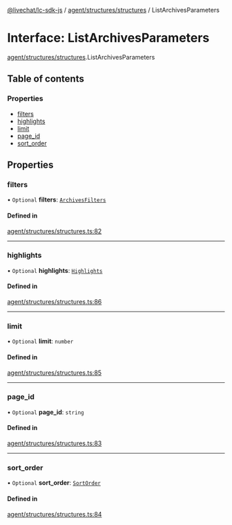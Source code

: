 [@livechat/lc-sdk-js](../README.md) / [agent/structures/structures](../modules/agent_structures_structures.md) / ListArchivesParameters

# Interface: ListArchivesParameters

[agent/structures/structures](../modules/agent_structures_structures.md).ListArchivesParameters

## Table of contents

### Properties

- [filters](agent_structures_structures.ListArchivesParameters.md#filters)
- [highlights](agent_structures_structures.ListArchivesParameters.md#highlights)
- [limit](agent_structures_structures.ListArchivesParameters.md#limit)
- [page\_id](agent_structures_structures.ListArchivesParameters.md#page_id)
- [sort\_order](agent_structures_structures.ListArchivesParameters.md#sort_order)

## Properties

### filters

• `Optional` **filters**: [`ArchivesFilters`](agent_structures_filters.ArchivesFilters.md)

#### Defined in

[agent/structures/structures.ts:82](https://github.com/livechat/lc-sdk-js/blob/25e113d/src/agent/structures/structures.ts#L82)

___

### highlights

• `Optional` **highlights**: [`Highlights`](agent_structures_structures.Highlights.md)

#### Defined in

[agent/structures/structures.ts:86](https://github.com/livechat/lc-sdk-js/blob/25e113d/src/agent/structures/structures.ts#L86)

___

### limit

• `Optional` **limit**: `number`

#### Defined in

[agent/structures/structures.ts:85](https://github.com/livechat/lc-sdk-js/blob/25e113d/src/agent/structures/structures.ts#L85)

___

### page\_id

• `Optional` **page\_id**: `string`

#### Defined in

[agent/structures/structures.ts:83](https://github.com/livechat/lc-sdk-js/blob/25e113d/src/agent/structures/structures.ts#L83)

___

### sort\_order

• `Optional` **sort\_order**: [`SortOrder`](../enums/agent_structures_structures.SortOrder.md)

#### Defined in

[agent/structures/structures.ts:84](https://github.com/livechat/lc-sdk-js/blob/25e113d/src/agent/structures/structures.ts#L84)
